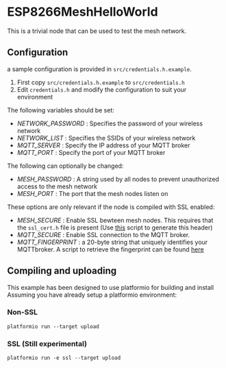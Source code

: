 # ESP8266MeshHelloWorld

This is a trivial node that can be used to test the mesh network.

## Configuration
a sample configuration is provided in `src/credentials.h.example`.

1) First copy `src/credentials.h.example` to `src/credentials.h`
2) Edit `credentials.h` and modify the configuration to suit your environment

The following variables should be set:
 - *NETWORK_PASSWORD* : Specifies the password of your wireless network
 - *NETWORK_LIST* : Specifies the SSIDs of your wireless network
 - *MQTT_SERVER* : Specify the IP address of your MQTT broker
 - *MQTT_PORT* : Specify the port of your MQTT broker

The following can optionally be changed:
 - *MESH_PASSWORD* : A string used by all nodes to prevent unauthorized access to the mesh network
 - *MESH_PORT* : The port that the mesh nodes listen on

These options are only relevant if the node is compiled with SSL enabled:
 - *MESH_SECURE* : Enable SSL bewteen mesh nodes.  This requires that the `ssl_cert.h` file is present (Use [this](https://github.com/marvinroger/async-mqtt-client/blob/master/scripts/gen_server_cert.sh) script to generate this header)
 - *MQTT_SECURE* : Enable SSL connection to the MQTT broker.
 - *MQTT_FINGERPRINT* : a 20-byte string that uniquely identifies your MQTTbroker.  A script to retrieve the fingerprint can be found [here](https://github.com/marvinroger/async-mqtt-client/blob/master/scripts/get-fingerprint/get-fingerprint.py)
   
## Compiling and uploading
This example has been designed to use platformio for building and install
Assuming you have already setup a platformio environment:

### Non-SSL
`platformio run --target upload`

### SSL (Still experimental)
`platformio run -e ssl --target upload`
